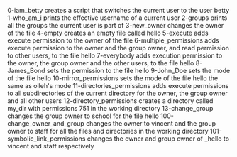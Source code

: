 0-iam_betty creates a script that switches the current user to the user betty
1-who_am_i prints the effective username of a current user
2-groups prints all the groups the current user is part of
3-new_owner changes the owner of the file
4-empty creates an empty file called hello
5-execute adds execute permission to the owner of the file
6-multiple_permissions adds execute permission to the owner and the group owner, and read permission to other users, to the file hello
7-everybody adds execution permission to the owner, the group owner and the other users, to the file hello
8-James_Bond sets the permission to the file hello
9-John_Doe sets the mode of the file hello
10-mirror_permissions sets the mode of the file hello the same as olleh's mode
11-directories_permissions adds execute permissions to all subdirectories of the current directory for the owner, the group owner and all other users
12-directory_permissions creates a directory called my_dir with permissions 751 in the working directory
13-change_group changes the group owner to school for the file hello
100-change_owner_and_group changes the owner to vincent and the group owner to staff for all the files and directories in the working directory
101-symbolic_link_permissions changes the owner and group owner of _hello to vincent and staff respectively
